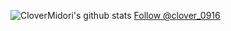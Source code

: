 <!-- ### Hi there 👋 -->

<!--
**CloverMidori/CloverMidori** is a ✨ _special_ ✨ repository because its `README.md` (this file) appears on your GitHub profile.

Here are some ideas to get you started:

- 🔭 I’m currently working on ...
- 🌱 I’m currently learning ...
- 👯 I’m looking to collaborate on ...
- 🤔 I’m looking for help with ...
- 💬 Ask me about ...
- 📫 How to reach me: ...
- 😄 Pronouns: ...
- ⚡ Fun fact: ...
-->

![CloverMidori's github stats](https://github-readme-stats.vercel.app/api?username=CloverMidori)
<a href="https://twitter.com/clover_0916?ref_src=twsrc%5Etfw" class="twitter-follow-button" data-show-count="false">
  Follow @clover_0916
</a>
<script async src="https://platform.twitter.com/widgets.js" charset="utf-8"></script>
